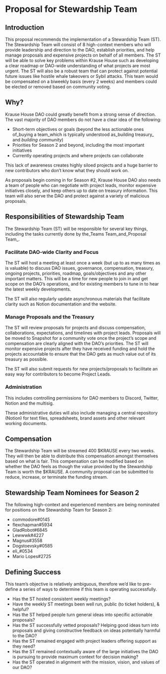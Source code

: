 # Proposal for Stewardship Team


## Introduction

This proposal recommends the implementation of a Stewardship Team (ST). The Stewardship Team will consist of 8 high-context members who will provide leadership and direction to the DAO, establish priorities, and help manage proposals and expensive projects on behalf of all members. The ST will be able to solve key problems within Krause House such as developing a clear roadmap or DAO-wide understanding of what projects are most urgent. The ST will also be a robust team that can protect against potential future issues like hostile whale takeovers or Sybil attacks. This team would be compensated on a biweekly basis (every 2 weeks) and members could be elected or removed based on community voting.


## Why?

Krause House DAO could greatly benefit from a strong sense of direction. The vast majority of DAO members do not have a clear idea of the following:

- Short-term objectives or goals (beyond the less actionable ones of_buying a team_which is typically understood as_building treasury_ and _building community_)
- Priorities for Season 2 and beyond, including the most important initiatives
- Currently operating projects and where projects can collaborate

This lack of awareness creates highly siloed projects and a huge barrier to new contributors who don’t know what they should work on.

As proposals begin coming in for Season #2, Krause House DAO also needs a team of people who can negotiate with project leads, monitor expensive initiatives closely, and keep others up to date on treasury information. This team will also serve the DAO and protect against a variety of malicious proposals.


## Responsibilities of Stewardship Team

The Stewardship Team (ST) will be responsible for several key things, including the tasks currently done by the_Teams Team_and_Proposal Team_.


### Facilitate DAO-wide Clarity and Focus

The ST will host a meeting at least once a week (but up to as many times as is valuable) to discuss DAO issues, governance, compensation, treasury, ongoing projects, priorities, roadmap, goals/objectives and any other important matters. This will be a time for new people to join in and get scope on the DAO’s operations, and for existing members to tune in to hear the latest weekly developments.

The ST will also regularly update asynchronous materials that facilitate clarity such as Notion documentation and the website.


### Manage Proposals and the Treasury

The ST will review proposals for projects and discuss compensation, collaborations, expectations, and timelines with project leads. Proposals will be moved to Snapshot for a community vote once the project’s scope and compensation are clearly aligned with the DAO’s priorities. The ST will monitor expensive projects after they have received funding and hold the projects accountable to ensure that the DAO gets as much value out of its treasury as possible.

The ST will also submit requests for new projects/proposals to facilitate an easy way for contributors to become Project Leads.


### Administration

This includes controlling permissions for DAO members to Discord, Twitter, Notion and the multisig.

These administrative duties will also include managing a central repository (Notion) for text files, spreadsheets, brand assets and other relevant working documents.


## Compensation

The Stewardship Team will be streamed 400 $KRAUSE every two weeks. They will then be able to distribute this compensation amongst themselves based on what is fair. This compensation can be modified based on whether the DAO feels as though the value provided by the Stewardship Team is worth the $KRAUSE. A community proposal can be submitted to reduce, increase, or terminate the funding stream.


## Stewardship Team Nominees for Season 2

The following high-context and experienced members are being nominated for positions on the Stewardship Team for Season 2:

- commodore#0145
- flexchapman#5934
- GladRobot#6845
- Lewwwk#4227
- Magnus#3558
- Dogstoevsky#0585
- eli\_#0534
- Mario Lopes#2725


## Defining Success

This team’s objective is relatively ambiguous, therefore we’d like to pre-define a series of ways to determine if this team is operating successfully.

- Has the ST hosted consistent weekly meetings?
- Have the weekly ST meetings been well run, public (to ticket holders), & helpful?
- Has the ST helped people turn general ideas into specific actionable proposals?
- Has the ST successfully vetted proposals? Helping good ideas turn into proposals and giving constructive feedback on ideas potentially harmful to the DAO?
- Has the ST remained engaged with project leaders offering support as they need?
- Has the ST remained contextually aware of the large initiatives the DAO is pursuing to provide maximum context for decision making?
- Has the ST operated in alignment with the mission, vision, and values of our DAO?

  
  
